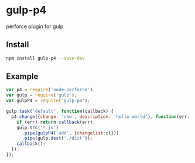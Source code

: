 gulp-p4
=======

perforce plugin for gulp

## Install

```sh
npm install gulp-p4 --save-dev
```

## Example

```js
var p4 = require('node-perforce');
var gulp = require('gulp');
var gulpP4 = require('gulp-p4');

gulp.task('default', function(callback) {
  p4.change({change: 'new', description: 'hello world'}, function(err, cl) {
    if (err) return callback(err);
    gulp.src('*.js')
      .pipe(gulpP4('add', {changelist:cl}))
      .pipe(gulp.dest('./dist'));
    callback();
  });
});
```